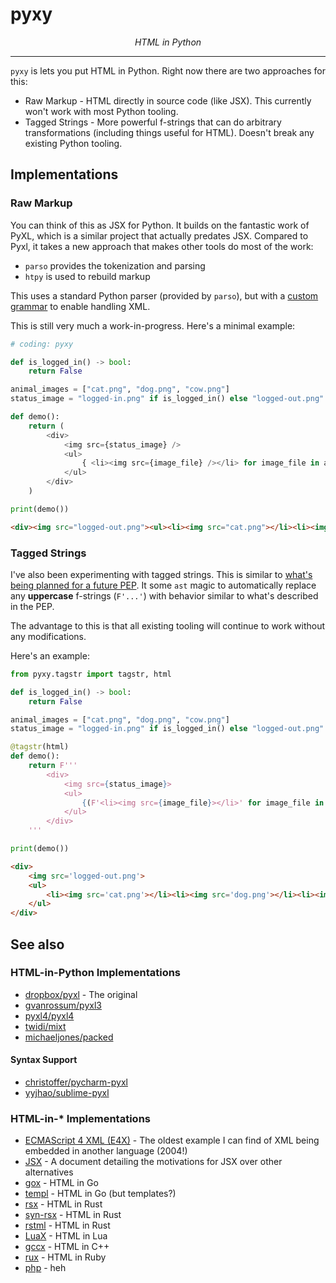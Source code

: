 # pyxy

<p align="center">
    <em>
        HTML in Python
    </em>
</p>
<hr>

`pyxy` is lets you put HTML in Python. Right now there are two approaches for this:

* Raw Markup - HTML directly in source code (like JSX). This currently won't work with most Python tooling.
* Tagged Strings - More powerful f-strings that can do arbitrary transformations (including things useful for HTML). Doesn't break any existing Python tooling.

## Implementations

### Raw Markup

You can think of this as JSX for Python. It builds on the fantastic work of PyXL, which is a similar project that actually predates JSX. Compared to Pyxl, it takes a new approach that makes other tools do most of the work:

* `parso` provides the tokenization and parsing
* `htpy` is used to rebuild markup

This uses a standard Python parser (provided by `parso`), but with a [custom grammar](https://github.com/pyxy-org/pyxy/blob/5494493ffc105f1cc8103b58ea56fda3d89fc4fe/pyxy/grammar/pyxy312.txt#L171-L193) to enable handling XML.

This is still very much a work-in-progress. Here's a minimal example:

```python
# coding: pyxy

def is_logged_in() -> bool:
    return False

animal_images = ["cat.png", "dog.png", "cow.png"]
status_image = "logged-in.png" if is_logged_in() else "logged-out.png"

def demo():
    return (
        <div>
            <img src={status_image} />
            <ul>
                { <li><img src={image_file} /></li> for image_file in animal_images }
            </ul>
        </div>
    )

print(demo())
```

```html
<div><img src="logged-out.png"><ul><li><img src="cat.png"></li><li><img src="dog.png"></li><li><img src="cow.png"></li></ul></div>
```

### Tagged Strings

I've also been experimenting with tagged strings. This is similar to [what's being planned for a future PEP](https://github.com/jimbaker/tagstr/blob/main/pep.rst).
It some `ast` magic to automatically replace any **uppercase** f-strings (`F'...'`) with behavior similar to what's described in the PEP.

The advantage to this is that all existing tooling will continue to work without any modifications.

Here's an example:

```python
from pyxy.tagstr import tagstr, html

def is_logged_in() -> bool:
    return False

animal_images = ["cat.png", "dog.png", "cow.png"]
status_image = "logged-in.png" if is_logged_in() else "logged-out.png"

@tagstr(html)
def demo():
    return F'''
        <div>
            <img src={status_image}>
            <ul>
                {(F'<li><img src={image_file}></li>' for image_file in animal_images)}
            </ul>
        </div>
    '''

print(demo())
```

```html
<div>
    <img src='logged-out.png'>
    <ul>
        <li><img src='cat.png'></li><li><img src='dog.png'></li><li><img src='cow.png'></li>
    </ul>
</div>
```

## See also

### HTML-in-Python Implementations
* [dropbox/pyxl](https://github.com/dropbox/pyxl) - The original
* [gvanrossum/pyxl3](https://github.com/gvanrossum/pyxl3)
* [pyxl4/pyxl4](https://github.com/pyxl4/pyxl4)
* [twidi/mixt](https://github.com/twidi/mixt)
* [michaeljones/packed](https://github.com/michaeljones/packed)

#### Syntax Support 
* [christoffer/pycharm-pyxl](https://github.com/christoffer/pycharm-pyxl)
* [yyjhao/sublime-pyxl](https://github.com/yyjhao/sublime-pyxl)

### HTML-in-* Implementations
* [ECMAScript 4 XML (E4X)](https://en.wikipedia.org/wiki/ECMAScript_for_XML) - The oldest example I can find of XML being embedded in another language (2004!)
* [JSX](https://facebook.github.io/jsx/) - A document detailing the motivations for JSX over other alternatives
* [gox](https://github.com/8byt/gox) - HTML in Go
* [templ](https://github.com/a-h/templ) - HTML in Go (but templates?)
* [rsx](https://github.com/victorporof/rsx) - HTML in Rust
* [syn-rsx](https://github.com/stoically/syn-rsx) - HTML in Rust
* [rstml](https://github.com/rs-tml/rstml) - HTML in Rust
* [LuaX](https://bvisness.me/luax/) - HTML in Lua
* [gccx](https://github.com/mbasso/gccx) - HTML in C++
* [rux](https://github.com/camertron/rux) - HTML in Ruby
* [php](https://www.php.net/) - heh
